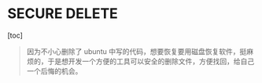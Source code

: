 # SECURE DELETE
[toc]
> 因为不小心删除了 ubuntu 中写的代码，想要恢复要用磁盘恢复软件，挺麻烦的，于是想开发一个方便的工具可以安全的删除文件，方便找回，给自己一个后悔的机会。